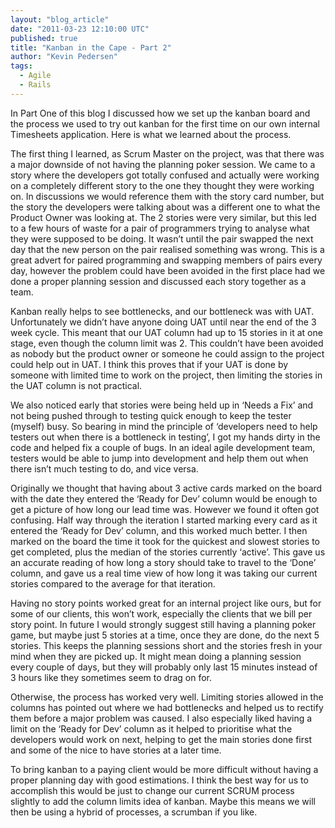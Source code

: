 ```yaml
---
layout: "blog_article"
date: "2011-03-23 12:10:00 UTC"
published: true
title: "Kanban in the Cape - Part 2"
author: "Kevin Pedersen"
tags:
  - Agile
  - Rails
---
```


<p>In Part One of this blog I discussed how we set up the kanban board and the process we used to try out kanban for the first time on our own internal Timesheets application. Here is what we learned about the process.</p>
<p>The first thing I learned, as Scrum Master on the project, was that there was a major downside of not having the planning poker session. We came to a story where the developers got totally confused and actually were working on a completely different story to the one they thought they were working on. In discussions we would reference them with the story card number, but the story the developers were talking about was a different one to what the Product Owner was looking at. The 2 stories were very similar, but this led to a few hours of waste for a pair of programmers trying to analyse what they were supposed to be doing. It wasn&rsquo;t until the pair swapped the next day that the new person on the pair realised something was wrong. This is a great advert for paired programming and swapping members of pairs every day, however the problem could have been avoided in the first place had we done a proper planning session and discussed each story together as a team.</p>
<p>Kanban really helps to see bottlenecks, and our bottleneck was with UAT. Unfortunately we didn&rsquo;t have anyone doing UAT until near the end of the 3 week cycle. This meant that our UAT column had up to 15 stories in it at one stage, even though the column limit was 2. This couldn&rsquo;t have been avoided as nobody but the product owner or someone he could assign to the project could help out in UAT. I think this proves that if your UAT is done by someone with limited time to work on the project, then limiting the stories in the UAT column is not practical.</p>
<p>We also noticed early that stories were being held up in &lsquo;Needs a Fix&rsquo; and not being pushed through to testing quick enough to keep the tester (myself) busy. So bearing in mind the principle of &lsquo;developers need to help testers out when there is a bottleneck in testing&rsquo;, I got my hands dirty in the code and helped fix a couple of bugs. In an ideal agile development team, testers would be able to jump into development and help them out when there isn&rsquo;t much testing to do, and vice versa.</p>
<p>Originally we thought that having about 3 active cards marked on the board with the date they entered the &lsquo;Ready for Dev&rsquo; column would be enough to get a picture of how long our lead time was. However we found it often got confusing. Half way through the iteration I started marking every card as it entered the &lsquo;Ready for Dev&rsquo; column, and this worked much better. I then marked on the board the time it took for the quickest and slowest stories to get completed, plus the median of the stories currently &lsquo;active&rsquo;. This gave us an accurate reading of how long a story should take to travel to the &lsquo;Done&rsquo; column, and gave us a real time view of how long it was taking our current stories compared to the average for that iteration.</p>
<p>Having no story points worked great for an internal project like ours, but for some of our clients, this won&rsquo;t work, especially the clients that we bill per story point. In future I would strongly suggest still having a planning poker game, but maybe just 5 stories at a time, once they are done, do the next 5 stories. This keeps the planning sessions short and the stories fresh in your mind when they are picked up. It might mean doing a planning session every couple of days, but they will probably only last 15 minutes instead of 3 hours like they sometimes seem to drag on for.</p>
<p>Otherwise, the process has worked very well. Limiting stories allowed in the columns has pointed out where we had bottlenecks and helped us to rectify them before a major problem was caused. I also especially liked having a limit on the &lsquo;Ready for Dev&rsquo; column as it helped to prioritise what the developers would work on next, helping to get the main stories done first and some of the nice to have stories at a later time.</p>
<p>To bring kanban to a paying client would be more difficult without having a proper planning day with good estimations. I think the best way for us to accomplish this would be just to change our current SCRUM process slightly to add the column limits idea of kanban. Maybe this means we will then be using a hybrid of processes, a scrumban if you like.</p>

